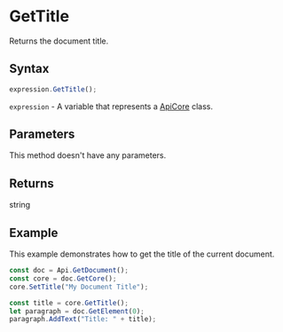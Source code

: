 # GetTitle

Returns the document title.

## Syntax

```javascript
expression.GetTitle();
```

`expression` - A variable that represents a [ApiCore](../ApiCore.md) class.

## Parameters

This method doesn't have any parameters.

## Returns

string

## Example

This example demonstrates how to get the title of the current document.

```javascript editor-docx
const doc = Api.GetDocument();
const core = doc.GetCore();
core.SetTitle("My Document Title");

const title = core.GetTitle();
let paragraph = doc.GetElement(0);
paragraph.AddText("Title: " + title);

```
